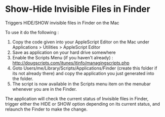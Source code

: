 Show-Hide Invisible Files in Finder
===========

Triggers HIDE/SHOW invisible files in Finder on the Mac

To use it do the following : 

1. Copy the code given into your AppleScript Editor on the Mac under Applications > Utilities > AppleScript Editor
2. Save as application on your hard drive somewhere 
3. Enable the Scripts Menu (if you haven't already) : http://dougscripts.com/itunes/itinfo/managingscripts.php
4. Goto Users/me/Library/Scripts/Applications/Finder (create this folder if its not already there)  and copy the application you just generated into the folder. 
5. The script is now available in the Scripts menu item on the menubar whenever you are in the Finder.

The application will check the current status of Invisible files in Finder, trigger either the HIDE or SHOW option depending on its current status, and relaunch the Finder to make the change. 
